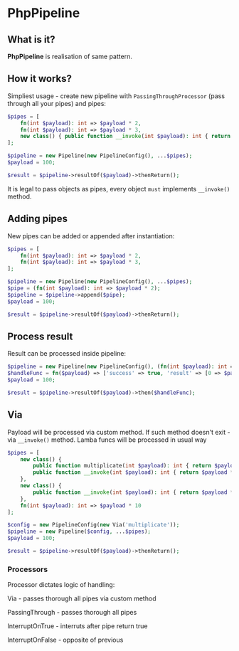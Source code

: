 # PhpPipeline

## What is it?

**PhpPipeline** is realisation of same pattern.

## How it works?
Simpliest usage - create new pipeline with `PassingThroughProcessor` (pass through all your pipes) and pipes:

```php
$pipes = [
    fn(int $payload): int => $payload * 2,
    fn(int $payload): int => $payload * 3,
    new class() { public function __invoke(int $payload): int { return $payload * 4; } }
];

$pipeline = new Pipeline(new PipelineConfig(), ...$pipes);
$payload = 100;

$result = $pipeline->resultOf($payload)->thenReturn();
```
It is legal to pass objects as pipes, every object `must` implements `__invoke()` method.

## Adding pipes 
New pipes can be added or appended after instantiation:
```php
$pipes = [
    fn(int $payload): int => $payload * 2,
    fn(int $payload): int => $payload * 3,
];

$pipeline = new Pipeline(new PipelineConfig(), ...$pipes);
$pipe = (fn(int $payload): int => $payload * 2);
$pipeline = $pipeline->append($pipe);
$payload = 100;

$result = $pipeline->resultOf($payload)->thenReturn();
```


## Process result
Result can be processed inside pipeline:
```php
$pipeline = new Pipeline(new PipelineConfig(), (fn(int $payload): int => $payload * 2));
$handleFunc = fn($payload) => ['success' => true, 'result' => [0 => $payload]];
$payload = 100;

$result = $pipeline->resultOf($payload)->then($handleFunc);
```

## Via
Payload will be processed via custom method. 
If such method doesn't exit - via `__invoke()` method.
Lamba funcs will be processed in usual way
```php
$pipes = [
    new class() {
        public function multiplicate(int $payload): int { return $payload * 4; }
        public function __invoke(int $payload): int { return $payload * 4; }
    },
    new class() {
        public function __invoke(int $payload): int { return $payload * 4; }
    },
    fn(int $payload): int => $payload * 10
];

$config = new PipelineConfig(new Via('multiplicate'));
$pipeline = new Pipeline($config, ...$pipes);
$payload = 100;

$result = $pipeline->resultOf($payload)->thenReturn();
```

### Processors
Processor dictates logic of handling:

Via - passes thorough all pipes via custom method

PassingThrough - passes thorough all pipes

InterruptOnTrue - interruts after pipe return true

InterruptOnFalse - opposite of previous

